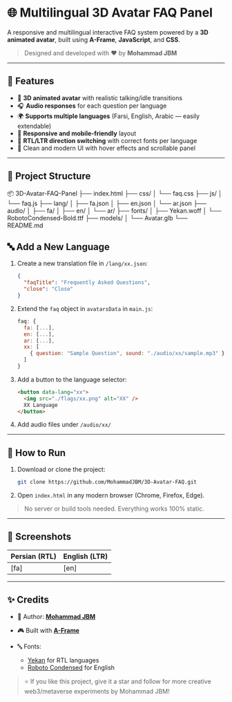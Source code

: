 # 🌐 Multilingual 3D Avatar FAQ Panel

A responsive and multilingual interactive FAQ system powered by a **3D animated avatar**, built using **A-Frame**, **JavaScript**, and **CSS**.

> Designed and developed with ❤️ by **Mohammad JBM**

---

## 🎯 Features

- 🧠 **3D animated avatar** with realistic talking/idle transitions  
- 🎧 **Audio responses** for each question per language  
- 🌍 **Supports multiple languages** (Farsi, English, Arabic — easily extendable)  
- 📱 **Responsive and mobile-friendly** layout  
- 🔁 **RTL/LTR direction switching** with correct fonts per language  
- 🎨 Clean and modern UI with hover effects and scrollable panel  

---

## 📁 Project Structure

📦 3D-Avatar-FAQ-Panel
├── index.html
├── css/
│   └── faq.css
├── js/
│   └── faq.js
├── lang/
│   ├── fa.json
│   ├── en.json
│   └── ar.json
├── audio/
│   ├── fa/
│   ├── en/
│   └── ar/
├── fonts/
│   ├── Yekan.woff
│   └── RobotoCondensed-Bold.ttf
├── models/
│   └── Avatar.glb
└── README.md


## 🔤 Add a New Language

1. Create a new translation file in `/lang/xx.json`:
   ```json
   {
     "faqTitle": "Frequently Asked Questions",
     "close": "Close"
   }


2. Extend the `faq` object in `avatarsData` in `main.js`:

   ```js
   faq: {
     fa: [...],
     en: [...],
     ar: [...],
     xx: [
       { question: "Sample Question", sound: "./audio/xx/sample.mp3" }
     ]
   }
   ```

3. Add a button to the language selector:

   ```html
   <button data-lang="xx">
     <img src="./flags/xx.png" alt="XX" />
     XX Language
   </button>
   ```

4. Add audio files under `/audio/xx/`

---

## 🚀 How to Run

1. Download or clone the project:

   ```bash
   git clone https://github.com/MohammadJBM/3D-Avatar-FAQ.git
   ```

2. Open `index.html` in any modern browser (Chrome, Firefox, Edge).

> No server or build tools needed. Everything works 100% static.

---

## 📸 Screenshots

| Persian (RTL) | English (LTR)|
| ------------- | -------------|
|      [fa]     |     [en]     |

---

## ✨ Credits

* 👤 Author: [**Mohammad JBM**](https://github.com/MohammadJBM)
* 🎮 Built with [**A-Frame**](https://aframe.io)
* 🔤 Fonts:

  * [Yekan](https://fontcdn.ir/) for RTL languages
  * [Roboto Condensed](https://fonts.google.com/specimen/Roboto+Condensed) for English

> ⭐ If you like this project, give it a star and follow for more creative web3/metaverse experiments by Mohammad JBM!

